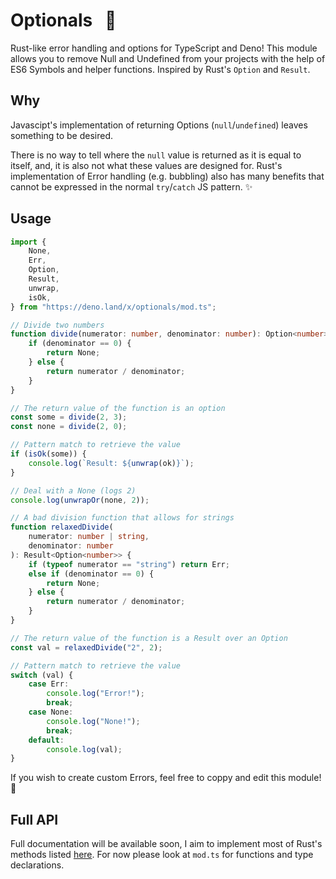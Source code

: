 # Optionals&nbsp;&nbsp; 🦀

Rust-like error handling and options for TypeScript and Deno! This module allows you to remove Null and Undefined from your projects with the help of ES6 Symbols and helper functions. Inspired by Rust's `Option` and `Result`.

## Why

Javascipt's implementation of returning Options (`null`/`undefined`) leaves something to be desired. 

There is no way to tell where the `null` value is returned as it is equal to itself, and, it is also not what these values are designed for. 
Rust's implementation of Error handling (e.g. bubbling) also has many benefits that cannot be expressed in the normal `try`/`catch` JS pattern. ✨

## Usage

```ts
import {
    None,
    Err,
    Option,
    Result,
    unwrap,
    isOk,
} from "https://deno.land/x/optionals/mod.ts";

// Divide two numbers
function divide(numerator: number, denominator: number): Option<number> {
    if (denominator == 0) {
        return None;
    } else {
        return numerator / denominator;
    }
}

// The return value of the function is an option
const some = divide(2, 3);
const none = divide(2, 0);

// Pattern match to retrieve the value
if (isOk(some)) {
    console.log(`Result: ${unwrap(ok)}`);
}

// Deal with a None (logs 2)
console.log(unwrapOr(none, 2));

// A bad division function that allows for strings
function relaxedDivide(
    numerator: number | string,
    denominator: number
): Result<Option<number>> {
    if (typeof numerator == "string") return Err;
    else if (denominator == 0) {
        return None;
    } else {
        return numerator / denominator;
    }
}

// The return value of the function is a Result over an Option
const val = relaxedDivide("2", 2);

// Pattern match to retrieve the value
switch (val) {
    case Err:
        console.log("Error!");
        break;
    case None:
        console.log("None!");
        break;
    default:
        console.log(val);
}
```

If you wish to create custom Errors, feel free to coppy and edit this module! 🚀

## Full API

Full documentation will be available soon, I aim to implement most of Rust's methods listed [here](https://doc.rust-lang.org/std/option/enum.Option.html).
For now please look at `mod.ts` for functions and type declarations.
